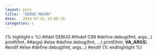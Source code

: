 ```yaml
---
layout: post
title:  "DEBUG MACRO"
date:   2014-07-01 14:08:36
categories: c
---
```


{% highlight c %}
#ifdef DEBUG
#ifndef C99
#define debug(fmt, args...) printf(fmt, ##args)
#else
#define debug(fmt, ...)	printf(fmt, __VA_ARGS__)
#endif
#else
#define debug(fmt, args...)
#endif
{% endhighlight %}
